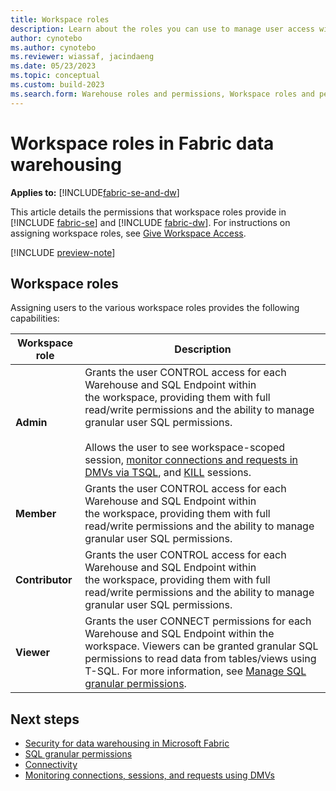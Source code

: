 ```yaml
---
title: Workspace roles
description: Learn about the roles you can use to manage user access within a workspace.
author: cynotebo
ms.author: cynotebo
ms.reviewer: wiassaf, jacindaeng
ms.date: 05/23/2023
ms.topic: conceptual
ms.custom: build-2023
ms.search.form: Warehouse roles and permissions, Workspace roles and permissions # This article's title should not change. If so, contact engineering.
---
```

# Workspace roles in Fabric data warehousing

**Applies to:** [!INCLUDE[fabric-se-and-dw](includes/applies-to-version/fabric-se-and-dw.md)]

This article details the permissions that workspace roles provide in [!INCLUDE [fabric-se](includes/fabric-se.md)] and [!INCLUDE [fabric-dw](includes/fabric-dw.md)]. For instructions on assigning workspace roles, see [Give Workspace Access](../get-started/give-access-workspaces.md).

[!INCLUDE [preview-note](../includes/preview-note.md)]

## Workspace roles

Assigning users to the various workspace roles provides the following capabilities:

| Workspace role   |  Description |
|---|---|
|**Admin**|Grants the user CONTROL access for each Warehouse and SQL Endpoint within the workspace, providing them with full read/write permissions and the ability to manage granular user SQL permissions.<br/><br/>Allows the user to see workspace-scoped session, [monitor connections and requests in DMVs via TSQL](monitor-using-dmv.md), and [KILL](/sql/t-sql/language-elements/kill-transact-sql?view=fabric&preserve-view=true) sessions.|
|**Member**|Grants the user CONTROL access for each Warehouse and SQL Endpoint within the workspace, providing them with full read/write permissions and the ability to manage granular user SQL permissions.|
|**Contributor**|Grants the user CONTROL access for each Warehouse and SQL Endpoint within the workspace, providing them with full read/write permissions and the ability to manage granular user SQL permissions.|
|**Viewer**|Grants the user CONNECT permissions for each Warehouse and SQL Endpoint within the workspace. Viewers can be granted granular SQL permissions to read data from tables/views using T-SQL. For more information, see [Manage SQL granular permissions](sql-granular-permissions.md).|

## Next steps

- [Security for data warehousing in Microsoft Fabric](security.md)
- [SQL granular permissions](sql-granular-permissions.md)
- [Connectivity](connectivity.md)
- [Monitoring connections, sessions, and requests using DMVs](monitor-using-dmv.md)
